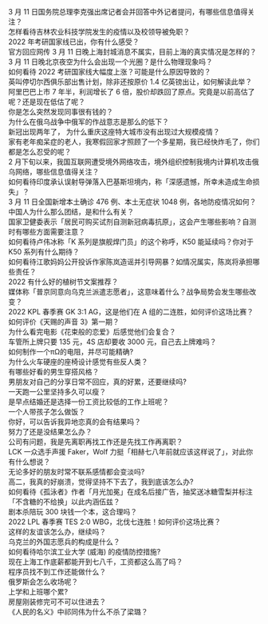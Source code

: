 3 月 11 日国务院总理李克强出席记者会并回答中外记者提问，有哪些信息值得关注？  
怎样看待吉林农业科技学院发生的疫情以及校领导被免职？  
2022 年考研国家线已出，你有什么感受？  
官方回应网传 3 月 11 日晚上海封城消息不属实，目前上海的真实情况是怎样的？  
3 月 11 日晚北京夜空为什么会出现一个光圈？是什么物理现象吗？  
如何看待 2022 考研国家线大幅度上涨？可能是什么原因导致的？  
英叫停切尔西俱乐部出售计划，除非还按原价 1.4 亿英镑出让，如何解读此举？  
阿里巴巴上市 7 年半，利润增长了 6 倍，股价却跌回了原点。究竟是以前高估了呢？还是现在低估了呢？  
你是怎么突然发现同事很有钱的？  
为什么在俄乌战争中俄军的作战意志是那么的低下？  
新冠出现两年了， 为什么重庆这座特大城市没有出现过大规模疫情？  
家有老年痴呆症的老人，我寒假回家才照顾了一个多星期，我已经快炸毛了，你们都是怎么忍受的呢？  
2 月下旬以来，我国互联网遭受境外网络攻击，境外组织控制我境内计算机攻击俄乌网络，哪些信息值得关注？  
如何看待印度承认误射导弹落入巴基斯坦境内，称「深感遗憾，所幸未造成生命损失」？  
3 月 11 日全国新增本土确诊 476 例、本土无症状 1048 例，各地防疫情况如何？  
中国人为什么那么团结，是和什么有关？  
国家卫健委表示「居民可购买试剂自测新冠病毒抗原」，这会产生哪些影响？自测时有哪些方面需要注意？  
如何看待卢伟冰称「K 系列是旗舰焊门员」的这个称呼，K50 能延续吗？你对于 K50 系列有什么期待？  
如何看待江歌妈妈公开投诉作家陈岚造谣并引导网暴？如情况属实，陈岚将承担哪些责任？  
2022 有什么好的植树节文案推荐？  
媒体称「普京同意向乌克兰派遣志愿者」，这意味着什么？战争局势会发生哪些改变？  
2022 KPL 春季赛 GK 3:1 AG，这是他们在 A 组的二连胜，如何评价这场比赛？  
如何评价《天赐的声音 3》第一期？  
为什么看完电影《花束般的恋爱》后感觉他们会复合？  
车管所上牌只要 135 元，4S 店却要收 3000 元，自己去上牌难吗？  
如何制作一个πΩ的电阻，并尽可能精确?  
为什么火车硬座的座椅设计感觉有些反人类？  
有哪些好看的男生穿搭风格？  
男朋友对自己的分享日常不回应，真的好累，还要继续吗?  
一天跑一公里坚持多久可以瘦？  
是早点结婚还是选择一份工资比较低的工作上班呢？  
一个人带孩子怎么做饭？  
你好，可以告诉我异地恋真的会有结果吗？  
努力了还是没结果怎么办？  
公司有问题，我是先离职再找工作还是先找工作再离职？  
LCK 一众选手声援 Faker，Wolf 力挺「相赫七八年前就应该这样说了」，对此你有什么想说？  
无论多好的朋友时常不联系感情都会变淡吗?  
高二，我真的好崩溃，觉得坚持不下去了，我到底该怎么办?  
如何看待《孤泳者》作者「月光加冕」在成名后接广告，抽奖送冰糖雪梨并标注「不含糖的不给换」以此内涵伍兹？  
剧本杀陪玩 300 块钱一个本，这合理吗？  
2022 LPL 春季赛 TES 2:0 WBG，北伐七连胜！如何评价这场比赛？  
这样的友谊该怎么办，继续吗？  
乌克兰的外国志愿兵的构成是什么？  
如何看待哈尔滨工业大学 (威海) 的疫情防控措施?  
现在上海工作底薪都能开到七八千，工资都这么高了吗？  
程序员找不到工作还能做什么？  
俄罗斯会怎么收场呢？  
上学和上班哪个累?  
房屋刚装修完可不可以住进去？  
《人民的名义》中祁同伟为什么不杀了梁璐？  

